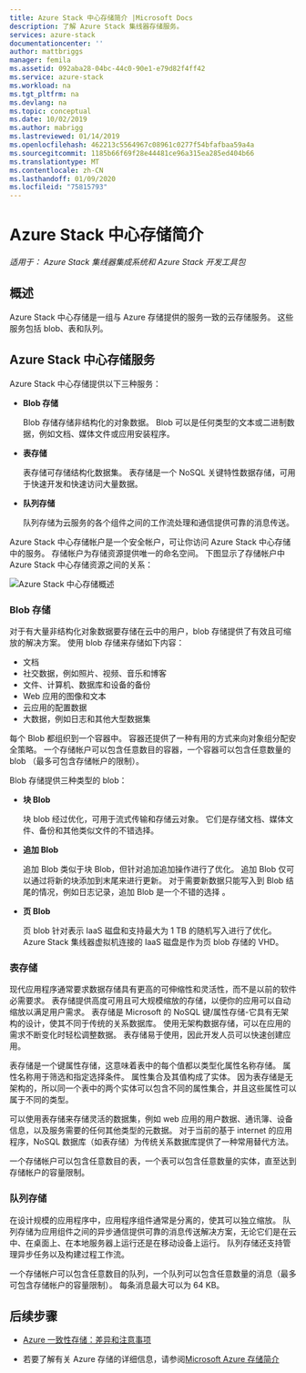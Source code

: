 ```yaml
---
title: Azure Stack 中心存储简介 |Microsoft Docs
description: 了解 Azure Stack 集线器存储服务。
services: azure-stack
documentationcenter: ''
author: mattbriggs
manager: femila
ms.assetid: 092aba28-04bc-44c0-90e1-e79d82f4ff42
ms.service: azure-stack
ms.workload: na
ms.tgt_pltfrm: na
ms.devlang: na
ms.topic: conceptual
ms.date: 10/02/2019
ms.author: mabrigg
ms.lastreviewed: 01/14/2019
ms.openlocfilehash: 462213c5564967c08961c0277f54bfafbaa59a4a
ms.sourcegitcommit: 1185b66f69f28e44481ce96a315ea285ed404b66
ms.translationtype: MT
ms.contentlocale: zh-CN
ms.lasthandoff: 01/09/2020
ms.locfileid: "75815793"
---
```

# <a name="introduction-to-azure-stack-hub-storage"></a>Azure Stack 中心存储简介

*适用于： Azure Stack 集线器集成系统和 Azure Stack 开发工具包*

## <a name="overview"></a>概述

Azure Stack 中心存储是一组与 Azure 存储提供的服务一致的云存储服务。 这些服务包括 blob、表和队列。

## <a name="azure-stack-hub-storage-services"></a>Azure Stack 中心存储服务

Azure Stack 中心存储提供以下三种服务：

- **Blob 存储**

    Blob 存储存储非结构化的对象数据。 Blob 可以是任何类型的文本或二进制数据，例如文档、媒体文件或应用安装程序。

- **表存储**

    表存储可存储结构化数据集。 表存储是一个 NoSQL 关键特性数据存储，可用于快速开发和快速访问大量数据。

- **队列存储**

    队列存储为云服务的各个组件之间的工作流处理和通信提供可靠的消息传送。

Azure Stack 中心存储帐户是一个安全帐户，可让你访问 Azure Stack 中心存储中的服务。 存储帐户为存储资源提供唯一的命名空间。 下图显示了存储帐户中 Azure Stack 中心存储资源之间的关系：

![Azure Stack 中心存储概述](media/azure-stack-storage-overview/AzureStackStorageOverview.png)

### <a name="blob-storage"></a>Blob 存储

对于有大量非结构化对象数据要存储在云中的用户，blob 存储提供了有效且可缩放的解决方案。 使用 blob 存储来存储如下内容：

- 文档
- 社交数据，例如照片、视频、音乐和博客
- 文件、计算机、数据库和设备的备份
- Web 应用的图像和文本
- 云应用的配置数据
- 大数据，例如日志和其他大型数据集

每个 Blob 都组织到一个容器中。 容器还提供了一种有用的方式来向对象组分配安全策略。 一个存储帐户可以包含任意数目的容器，一个容器可以包含任意数量的 blob （最多可包含存储帐户的限制）。

Blob 存储提供三种类型的 blob：

- **块 Blob**

    块 blob 经过优化，可用于流式传输和存储云对象。 它们是存储文档、媒体文件、备份和其他类似文件的不错选择。

- **追加​​ Blob**

    追加 Blob 类似于块 Blob，但针对追加追加操作进行了优化。 追加 Blob 仅可以通过将新的块添加到末尾来进行更新。 对于需要新数据只能写入到 Blob 结尾的情况，例如日志记录，追加 Blob 是一个不错的选择 。

- **页 Blob**

    页 blob 针对表示 IaaS 磁盘和支持最大为 1 TB 的随机写入进行了优化。 Azure Stack 集线器虚拟机连接的 IaaS 磁盘是作为页 blob 存储的 VHD。

### <a name="table-storage"></a>表存储

现代应用程序通常要求数据存储具有更高的可伸缩性和灵活性，而不是以前的软件必需要求。 表存储提供高度可用且可大规模缩放的存储，以便你的应用可以自动缩放以满足用户需求。 表存储是 Microsoft 的 NoSQL 键/属性存储-它具有无架构的设计，使其不同于传统的关系数据库。 使用无架构数据存储，可以在应用的需求不断变化时轻松调整数据。 表存储易于使用，因此开发人员可以快速创建应用。

表存储是一个键属性存储，这意味着表中的每个值都以类型化属性名称存储。 属性名称用于筛选和指定选择条件。 属性集合及其值构成了实体。 因为表存储是无架构的，所以同一个表中的两个实体可以包含不同的属性集合，并且这些属性可以属于不同的类型。

可以使用表存储来存储灵活的数据集，例如 web 应用的用户数据、通讯簿、设备信息，以及服务需要的任何其他类型的元数据。 对于当前的基于 internet 的应用程序，NoSQL 数据库（如表存储）为传统关系数据库提供了一种常用替代方法。

一个存储帐户可以包含任意数目的表，一个表可以包含任意数量的实体，直至达到存储帐户的容量限制。

### <a name="queue-storage"></a>队列存储

在设计规模的应用程序中，应用程序组件通常是分离的，使其可以独立缩放。 队列存储为应用组件之间的异步通信提供可靠的消息传送解决方案，无论它们是在云中、在桌面上、在本地服务器上运行还是在移动设备上运行。 队列存储还支持管理异步任务以及构建过程工作流。

一个存储帐户可以包含任意数目的队列，一个队列可以包含任意数量的消息（最多可包含存储帐户的容量限制）。 每条消息最大可以为 64 KB。

## <a name="next-steps"></a>后续步骤

- [Azure 一致性存储：差异和注意事项](azure-stack-acs-differences.md)

- 若要了解有关 Azure 存储的详细信息，请参阅[Microsoft Azure 存储简介](/azure/storage/common/storage-introduction)
